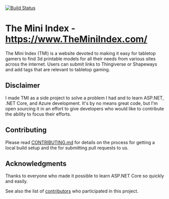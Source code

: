 [![Build Status](https://dev.azure.com/TheMiniIndex/TheMiniIndex/_apis/build/status/Continuous%20Integration?branchName=master)](https://dev.azure.com/TheMiniIndex/TheMiniIndex/_build/latest?definitionId=1&branchName=master)

# The Mini Index - https://www.TheMiniIndex.com/

The Mini Index (TMI) is a website devoted to making it easy for tabletop gamers to find 3d printable models for all their needs from various sites across the internet. Users can submit links to Thingiverse or Shapeways and add tags that are relevant to tabletop gaming.

## Disclaimer

I made TMI as a side project to solve a problem I had and to learn ASP.NET, .NET Core, and Azure development. It's by no means great code, but I'm open sourcing it in an effort to give developers who would like to contribute the ability to focus their efforts. 

## Contributing

Please read [CONTRIBUTING.md](CONTRIBUTING.md) for details on the process for getting a local build setup and the for submitting pull requests to us.

## Acknowledgments

Thanks to everyone who made it possible to learn ASP.NET Core so quickly and easily.

See also the list of [contributors](https://github.com/aluhrs13/TheMiniIndex/contributors) who participated in this project.
